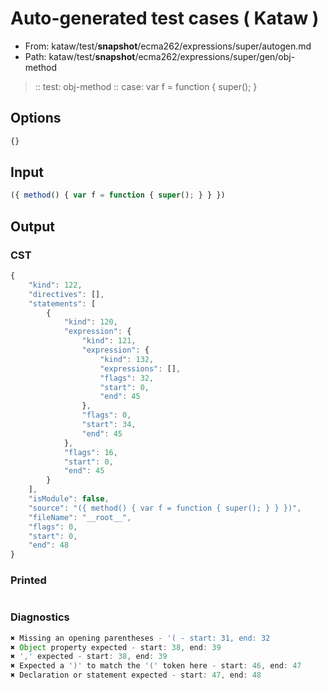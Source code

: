 # Auto-generated test cases ( Kataw )
- From: kataw/test/__snapshot__/ecma262/expressions/super/autogen.md
- Path: kataw/test/__snapshot__/ecma262/expressions/super/gen/obj-method
> :: test: obj-method
> :: case: var f = function { super(); }
## Options

`````js
{}
`````
## Input

`````js
({ method() { var f = function { super(); } } })
`````
## Output

### CST

```javascript
{
    "kind": 122,
    "directives": [],
    "statements": [
        {
            "kind": 120,
            "expression": {
                "kind": 121,
                "expression": {
                    "kind": 132,
                    "expressions": [],
                    "flags": 32,
                    "start": 0,
                    "end": 45
                },
                "flags": 0,
                "start": 34,
                "end": 45
            },
            "flags": 16,
            "start": 0,
            "end": 45
        }
    ],
    "isModule": false,
    "source": "({ method() { var f = function { super(); } } })",
    "fileName": "__root__",
    "flags": 0,
    "start": 0,
    "end": 48
}
```

### Printed

```javascript

```

### Diagnostics

```javascript
✖ Missing an opening parentheses - '( - start: 31, end: 32
✖ Object property expected - start: 38, end: 39
✖ ',' expected - start: 38, end: 39
✖ Expected a ')' to match the '(' token here - start: 46, end: 47
✖ Declaration or statement expected - start: 47, end: 48

```

